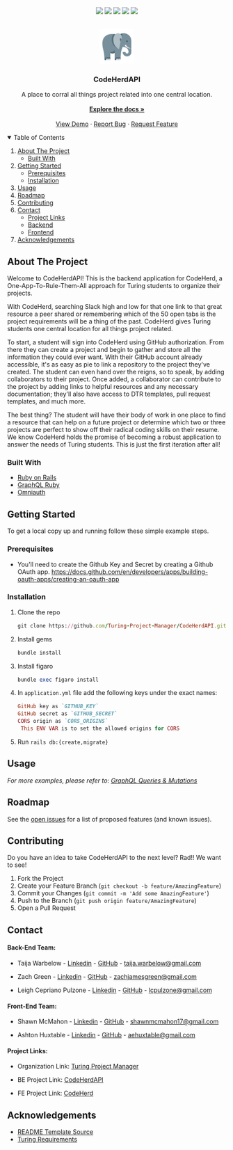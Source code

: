 <div align="center">
  <a href=https://github.com/Turing-Project-Manager/CodeHerdAPI/graphs/contributors><img src="https://img.shields.io/github/contributors/Turing-Project-Manager/CodeHerdAPI.svg?style=for-the-badge" /></a>
  <a href=https://github.com/Turing-Project-Manager/CodeHerdAPI/network/members><img src="https://img.shields.io/github/forks/Turing-Project-Manager/CodeHerdAPI.svg?style=for-the-badge" /></a>
  <a href=https://github.com/Turing-Project-Manager/CodeHerdAPI/stargazers><img src="https://img.shields.io/github/stars/Turing-Project-Manager/CodeHerdAPI.svg?style=for-the-badge" /></a>
  <a href=https://github.com/Turing-Project-Manager/CodeHerdAPI/issues><img src="https://img.shields.io/github/issues/Turing-Project-Manager/CodeHerdAPI.svg?style=for-the-badge" /></a>
  <img src=https://circleci.com/gh/Turing-Project-Manager/CodeHerdAPI.svg?style=svg />
</div>

<!-- PROJECT LOGO -->
<br />
<p align="center">
  <a href="https://codeherd.herokuapp.com/">
    <img src="https://github.com/Turing-Project-Manager/CodeHerd/blob/main/src/assets/elephant.png" alt="Logo" width="80" height="80">
  </a>

  <h3 align="center">CodeHerdAPI</h3>

  <p align="center">
    A place to corral all things project related into one central location.  
    <br />
    <br />
    <a href="https://codeherdapi.herokuapp.com/"><strong>Explore the docs »</strong></a>
    <br />
    <br />
    <a href="https://codeherd.herokuapp.com/">View Demo</a>
    ·
    <a href="https://github.com/Turing-Project-Manager/CodeHerdAPI/issues">Report Bug</a>
    ·
    <a href="https://github.com/Turing-Project-Manager/CodeHerdAPI/issues">Request Feature</a>
  </p>
</p>



<!-- TABLE OF CONTENTS -->
<details open="open">
  <summary>Table of Contents</summary>
  <ol>
    <li>
      <a href="#about-the-project">About The Project</a>
      <ul>
        <li><a href="#built-with">Built With</a></li>
      </ul>
    </li>
    <li>
      <a href="#getting-started">Getting Started</a>
      <ul>
        <li><a href="#prerequisites">Prerequisites</a></li>
        <li><a href="#installation">Installation</a></li>
      </ul>
    </li>
    <li><a href="#usage">Usage</a></li>
    <li><a href="#roadmap">Roadmap</a></li>
    <li><a href="#contributing">Contributing</a></li>
    <li><a href="#contact">Contact</a>
      <ul>
        <li><a href="#project-links">Project Links</a></li>
      </ul>
      <ul>
        <li><a href="#backend">Backend</a></li>
      </ul>
      <ul>
        <li><a href="#frontend">Frontend</a></li>
      </ul>
    </li>
    <li><a href="#acknowledgements">Acknowledgements</a></li>
  </ol>
</details>



<!-- ABOUT THE PROJECT -->
## About The Project

Welcome to CodeHerdAPI! This is the backend application for CodeHerd, a One-App-To-Rule-Them-All approach for Turing students to organize their projects.   

With CodeHerd, searching Slack high and low for that one link to that great resource a peer shared or remembering which of the 50 open tabs is the project requirements will be a thing of the past.  CodeHerd gives Turing students one central location for all things project related.  

To start, a student will sign into CodeHerd using GitHub authorization. From there they can create a project and begin to gather and store all the information they could ever want.  With their GitHub account already accessible, it's as easy as pie to link a repository to the project they've created.  The student can even hand over the reigns, so to speak, by adding collaborators to their project.  Once added, a collaborator can contribute to the project by adding links to helpful resources and any necessary documentation; they'll also have access to DTR templates, pull request templates, and much more.  

The best thing?  The student will have their body of work in one place to find a resource that can help on a future project or determine which two or three projects are perfect to show off their radical coding skills on their resume.  We know CodeHerd holds the promise of becoming a robust application to answer the needs of Turing students.  This is just the first iteration after all!  

### Built With

* [Ruby on Rails](https://rubyonrails.org/)
* [GraphQL Ruby](https://graphql-ruby.org/)
* [Omniauth](https://github.com/omniauth/omniauth)

<!-- GETTING STARTED -->
## Getting Started

To get a local copy up and running follow these simple example steps.

### Prerequisites

* You'll need to create the Github Key and Secret by creating a Github OAuth app. https://docs.github.com/en/developers/apps/building-oauth-apps/creating-an-oauth-app

### Installation

1. Clone the repo
   ```rb
   git clone https://github.com/Turing-Project-Manager/CodeHerdAPI.git
   ```
2. Install gems
   ```rb
   bundle install
   ```
3. Install figaro
   ```rb
   bundle exec figaro install
   ```
4. In `application.yml` file add the following keys under the exact names:
   ```rb
   GitHub key as `GITHUB_KEY`
   GitHub secret as `GITHUB_SECRET`
   CORS origin as `CORS_ORIGINS`
    This ENV VAR is to set the allowed origins for CORS
   ```
5. Run `rails db:{create,migrate}`


<!-- USAGE EXAMPLES -->
## Usage

_For more examples, please refer to: [GraphQL Queries & Mutations](https://codeherdapi.herokuapp.com/)_

<!-- #### Generate Graphql docs

make sure you download the npm package graphdocs npm install -g @2fd/graphdoc

you'll need to start a local server or ping the deployed. This will put the files in the public folder for rails to serve

```
graphdoc -e http://localhost:3000/graphql -o ./public
``` -->

<!-- ROADMAP -->
## Roadmap

See the [open issues](issues-url) for a list of proposed features (and known issues).



<!-- CONTRIBUTING -->
## Contributing

Do you have an idea to take CodeHerdAPI to the next level?  Rad!!  We want to see!

1. Fork the Project
2. Create your Feature Branch (`git checkout -b feature/AmazingFeature`)
3. Commit your Changes (`git commit -m 'Add some AmazingFeature'`)
4. Push to the Branch (`git push origin feature/AmazingFeature`)
5. Open a Pull Request


<!-- CONTACT -->
## Contact

#### Back-End Team:

* Taija Warbelow - [Linkedin](https://www.linkedin.com/in/taija-warbelow/) - [GitHub](https://github.com/twarbelow) - taija.warbelow@gmail.com

* Zach Green - [Linkedin](https://www.linkedin.com/in/zachjamesgreen/) - [GitHub](https://github.com/zachjamesgreen) - zachjamesgreen@gmail.com

* Leigh Cepriano Pulzone - [Linkedin](https://www.linkedin.com/in/lcpulzone/) - [GitHub](https://github.com/lcpulzone) - lcpulzone@gmail.com

#### Front-End Team:

* Shawn McMahon - [Linkedin](https://www.linkedin.com/in/shawnpmcmahon/) - [GitHub](https://github.com/shawnmcmahon) - shawnmcmahon17@gmail.com

* Ashton Huxtable - [Linkedin](https://www.linkedin.com/in/ashtonhuxtable/) - [GitHub](https://github.com/ashton-huxtable) - aehuxtable@gmail.com

#### Project Links:

* Organization Link: [Turing Project Manager](https://github.com/Turing-Project-Manager)

* BE Project Link: [CodeHerdAPI](https://github.com/Turing-Project-Manager/CodeHerdAPI)

* FE Project Link: [CodeHerd](https://github.com/Turing-Project-Manager/CodeHerd)




<!-- ACKNOWLEDGEMENTS -->
## Acknowledgements
* [README Template Source](https://github.com/othneildrew/Best-README-Template)
* [Turing Requirements](https://mod4.turing.edu/projects/capstone/)


<!-- MARKDOWN LINKS & IMAGES -->
<!-- https://www.markdownguide.org/basic-syntax/#reference-style-links -->
[contributors-shield]: https://img.shields.io/github/contributors/Turing-Project-Manager/CodeHerdAPI.svg?style=for-the-badge
[contributors-url]: https://github.com/Turing-Project-Manager/CodeHerdAPI/graphs/contributors
[forks-shield]: https://img.shields.io/github/forks/Turing-Project-Manager/CodeHerdAPI.svg?style=for-the-badge
[forks-url]: https://github.com/Turing-Project-Manager/CodeHerdAPI/network/members
[stars-shield]: https://img.shields.io/github/stars/Turing-Project-Manager/CodeHerdAPI.svg?style=for-the-badge
[stars-url]: https://github.com/Turing-Project-Manager/CodeHerdAPI/stargazers
[issues-shield]: https://img.shields.io/github/issues/Turing-Project-Manager/CodeHerdAPI.svg?style=for-the-badge
[issues-url]: https://github.com/Turing-Project-Manager/CodeHerdAPI/issues
